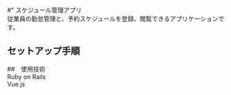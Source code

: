 #" スケジュール管理アプリ  
従業員の勤怠管理と、予約スケジュールを登録、閲覧できるアプリケーションです。  

## セットアップ手順  


##　使用技術  
Ruby on Rails  
Vue.js  

